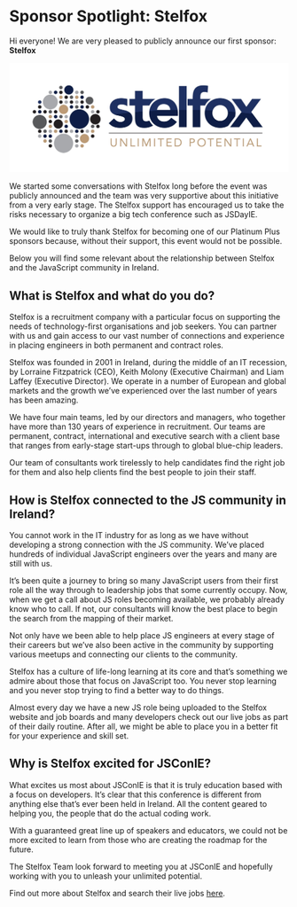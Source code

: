 # Sponsor Spotlight: Stelfox

Hi everyone! We are very pleased to publicly announce our first sponsor: **Stelfox**

![](/media/blog/stelfox_group_logo.jpg)

We started some conversations with Stelfox long before the event was publicly announced and the team was very supportive about this initiative from a very early stage.  The Stelfox support has encouraged us to take the risks necessary to organize a big tech conference such as JSDayIE.

We would like to truly thank Stelfox for becoming one of our Platinum Plus sponsors because, without their support, this event would not be possible.

Below you will find some relevant about the relationship between Stelfox and the JavaScript community in Ireland.

## What is Stelfox and what do you do?

Stelfox is a recruitment company with a particular focus on supporting the needs of technology-first organisations and job seekers. You can partner with us and gain access to our vast number of connections and experience in placing engineers in both permanent and contract roles.  

Stelfox was founded in 2001 in Ireland, during the middle of an IT recession, by Lorraine Fitzpatrick (CEO), Keith Molony (Executive Chairman) and Liam Laffey (Executive Director). We operate in a number of European and global markets and the growth we’ve experienced over the last number of years has been amazing. 

We have four main teams, led by our directors and managers, who together have more than 130 years of experience in recruitment. Our teams are permanent, contract, international and executive search with a client base that ranges from early-stage start-ups through to global blue-chip leaders.  

Our team of consultants work tirelessly to help candidates find the right job for them and also help clients find the best people to join their staff. 

## How is Stelfox connected to the JS community in Ireland?

You cannot work in the IT industry for as long as we have without developing a strong connection with the JS community. We’ve placed hundreds of individual JavaScript engineers over the years and many are still with us.

It’s been quite a journey to bring so many JavaScript users from their first role all the way through to leadership jobs that some currently occupy. Now, when we get a call about JS roles becoming available, we probably already know who to call. If not, our consultants will know the best place to begin the search from the mapping of their market.   
 
Not only have we been able to help place JS engineers at every stage of their careers but we’ve also been active in the community by supporting various meetups and connecting our clients to the community. 

Stelfox has a culture of life-long learning at its core and that’s something we admire about those that focus on JavaScript too. You never stop learning and you never stop trying to find a better way to do things.  

Almost every day we have a new JS role being uploaded to the Stelfox website and job boards and many developers check out our live jobs as part of their daily routine. After all, we might be able to place you in a better fit for your experience and skill set.  

## Why is Stelfox excited for JSConIE?

What excites us most about JSConIE is that it is truly education based with a focus on developers.  It’s clear that this conference is different from anything else that’s ever been held in Ireland. All the content geared to helping you, the people that do the actual coding work. 

With a guaranteed great line up of speakers and educators, we could not be more excited to learn from those who are creating the roadmap for the future.

The Stelfox Team look forward to meeting you at JSConIE and hopefully working with you to unleash your unlimited potential. 

Find out more about Stelfox and search their live jobs [here](https://www.stelfox.com/).
